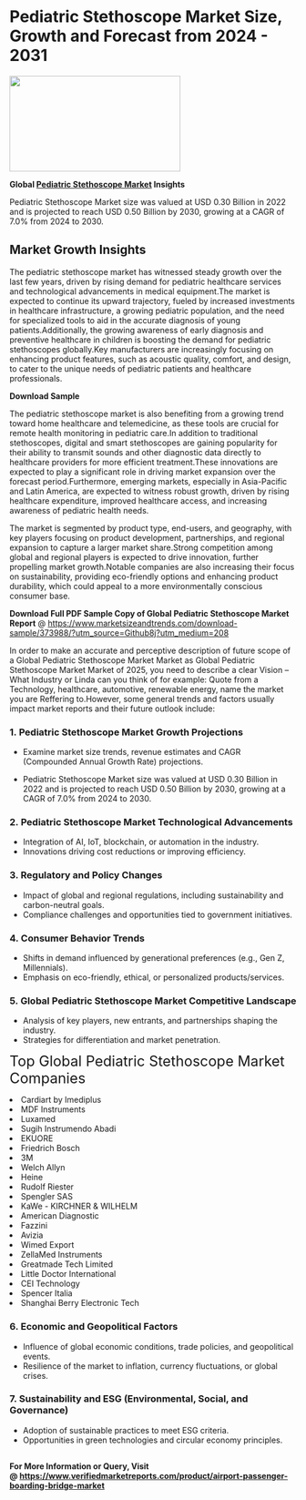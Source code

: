 <H1>Pediatric Stethoscope Market Size, Growth and Forecast from 2024 - 2031</H1><img class="aligncenter size-medium wp-image-584254" src="https://thirdeyenews.in/wp-content/uploads/2024/09/Global-Market-Research-300x168.jpeg" alt="" width="300" height="168" /><p><strong>Global&nbsp;<a href="https://www.marketsizeandtrends.com/download-sample/373988/?utm_source=Github8j?utm_medium=208">Pediatric Stethoscope Market</a> Insights</strong></p><p>Pediatric Stethoscope Market size was valued at USD 0.30 Billion in 2022 and is projected to reach USD 0.50 Billion by 2030, growing at a CAGR of 7.0% from 2024 to 2030.</p><p><h2>Market Growth Insights</h2> <p>The pediatric stethoscope market has witnessed steady growth over the last few years, driven by rising demand for pediatric healthcare services and technological advancements in medical equipment.The market is expected to continue its upward trajectory, fueled by increased investments in healthcare infrastructure, a growing pediatric population, and the need for specialized tools to aid in the accurate diagnosis of young patients.Additionally, the growing awareness of early diagnosis and preventive healthcare in children is boosting the demand for pediatric stethoscopes globally.Key manufacturers are increasingly focusing on enhancing product features, such as acoustic quality, comfort, and design, to cater to the unique needs of pediatric patients and healthcare professionals.</p> <p><strong>Download Sample</strong></p> <p>The pediatric stethoscope market is also benefiting from a growing trend toward home healthcare and telemedicine, as these tools are crucial for remote health monitoring in pediatric care.In addition to traditional stethoscopes, digital and smart stethoscopes are gaining popularity for their ability to transmit sounds and other diagnostic data directly to healthcare providers for more efficient treatment.These innovations are expected to play a significant role in driving market expansion over the forecast period.Furthermore, emerging markets, especially in Asia-Pacific and Latin America, are expected to witness robust growth, driven by rising healthcare expenditure, improved healthcare access, and increasing awareness of pediatric health needs.</p> <p>The market is segmented by product type, end-users, and geography, with key players focusing on product development, partnerships, and regional expansion to capture a larger market share.Strong competition among global and regional players is expected to drive innovation, further propelling market growth.Notable companies are also increasing their focus on sustainability, providing eco-friendly options and enhancing product durability, which could appeal to a more environmentally conscious consumer base.</p> <p><span class=""><strong>Download Full PDF Sample Copy of Global Pediatric Stethoscope Market Report</strong> @ <a href="https://www.marketsizeandtrends.com/download-sample/373988/?utm_source=Github8j?utm_medium=208" target="_blank">https://www.marketsizeandtrends.com/download-sample/373988/?utm_source=Github8j?utm_medium=208</a></span></p><p>In order to make an accurate and perceptive description of future scope of a Global&nbsp;Pediatric Stethoscope Market Market as Global&nbsp;Pediatric Stethoscope Market Market of 2025, you need to describe a clear Vision &ndash; What Industry or Linda can you think of for example: Quote from a Technology, healthcare, automotive, renewable energy, name the market you are Reffering to.However, some general trends and factors usually impact market reports and their future outlook include:</p><h3>1.&nbsp;<strong>Pediatric Stethoscope Market Growth Projections</strong></h3><ul><li>Examine market size trends, revenue estimates and CAGR (Compounded Annual Growth Rate) projections.</li><li><p>Pediatric Stethoscope Market size was valued at USD 0.30 Billion in 2022 and is projected to reach USD 0.50 Billion by 2030, growing at a CAGR of 7.0% from 2024 to 2030.</p></li></ul><h3>2.&nbsp;<strong>Pediatric Stethoscope Market Technological Advancements</strong></h3><ul><li>Integration of AI, IoT, blockchain, or automation in the industry.</li><li>Innovations driving cost reductions or improving efficiency.</li></ul><h3>3.&nbsp;<strong>Regulatory and Policy Changes</strong></h3><ul><li>Impact of global and regional regulations, including sustainability and carbon-neutral goals.</li><li>Compliance challenges and opportunities tied to government initiatives.</li></ul><h3>4.&nbsp;<strong>Consumer Behavior Trends</strong></h3><ul><li>Shifts in demand influenced by generational preferences (e.g., Gen Z, Millennials).</li><li>Emphasis on eco-friendly, ethical, or personalized products/services.</li></ul><h3>5.&nbsp;<strong>Global Pediatric Stethoscope Market Competitive Landscape</strong></h3><ul><li>Analysis of key players, new entrants, and partnerships shaping the industry.</li><li>Strategies for differentiation and market penetration.</li></ul><p data-pm-slice="1 1 []"><span style="color: inherit; font-family: inherit; font-size: 25px;">Top Global Pediatric Stethoscope Market Companies</span></p><div class="" data-test-id=""><p><li>Cardiart by Imediplus</li><li> MDF Instruments</li><li> Luxamed</li><li> Sugih Instrumendo Abadi</li><li> EKUORE</li><li> Friedrich Bosch</li><li> 3M</li><li> Welch Allyn</li><li> Heine</li><li> Rudolf Riester</li><li> Spengler SAS</li><li> KaWe - KIRCHNER & WILHELM</li><li> American Diagnostic</li><li> Fazzini</li><li> Avizia</li><li> Wimed Export</li><li> ZellaMed Instruments</li><li> Greatmade Tech Limited</li><li> Little Doctor International</li><li> CEI Technology</li><li> Spencer Italia</li><li> Shanghai Berry Electronic Tech</li></p></div><h3>6.&nbsp;<strong>Economic and Geopolitical Factors</strong></h3><ul><li>Influence of global economic conditions, trade policies, and geopolitical events.</li><li>Resilience of the market to inflation, currency fluctuations, or global crises.</li></ul><h3>7.&nbsp;<strong>Sustainability and ESG (Environmental, Social, and Governance)</strong></h3><ul><li>Adoption of sustainable practices to meet ESG criteria.</li><li>Opportunities in green technologies and circular economy principles.</li></ul><h2><strong style="font-size: 14px;">For More Information or Query, Visit @&nbsp;</strong><a style="background-color: #ffffff; font-size: 14px;" href="https://www.marketsizeandtrends.com/report/pediatric-stethoscope-market/" target="_blank">https://www.verifiedmarketreports.com/product/airport-passenger-boarding-bridge-market</a></h2>